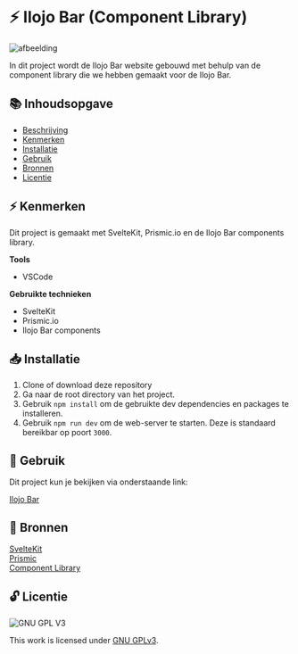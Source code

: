 # ⚡ Ilojo Bar (Component Library)

![afbeelding](https://user-images.githubusercontent.com/26089533/207358410-f412bb08-82b7-4d04-b999-cc4a00a94d5e.png)

In dit project wordt de Ilojo Bar website gebouwd met behulp van de component library die we hebben gemaakt voor de Ilojo Bar. 

## 📚 Inhoudsopgave

  * [Beschrijving](#beschrijving)
  * [Kenmerken](#kenmerken)
  * [Installatie](#installatie)
  * [Gebruik](#gebruik)
  * [Bronnen](#bronnen)
  * [Licentie](#licentie)
  
## ⚡ Kenmerken

Dit project is gemaakt met SvelteKit, Prismic.io en de Ilojo Bar components library.
 
**Tools**

- VSCode

**Gebruikte technieken**

- SvelteKit
- Prismic.io
- Ilojo Bar components


## 📥 Installatie

1. Clone of download deze repository
2. Ga naar de root directory van het project.
3. Gebruik `npm install` om de gebruikte dev dependencies en packages te installeren.
4. Gebruik `npm run dev` om de web-server te starten. Deze is standaard bereikbar op poort `3000`.


## 🔨 Gebruik

Dit project kun je bekijken via onderstaande link:

[Ilojo Bar](https://dont-repeat-yourself-component-library-nu.vercel.app/)

## 📖 Bronnen

[SvelteKit](https://kit.svelte.dev/)
<br>
[Prismic](https://prismic.io/)
<br>
[Component Library](https://www.npmjs.com/package/ilojo-bar-components)

## 🔓 Licentie

![GNU GPL V3](https://www.gnu.org/graphics/gplv3-127x51.png)

This work is licensed under [GNU GPLv3](./LICENSE).
